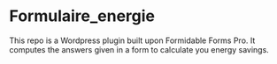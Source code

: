 # Formulaire_energie

This repo is a Wordpress plugin built upon  Formidable Forms Pro.
It computes the answers given in a form to calculate you energy savings.

